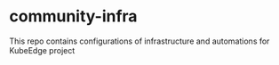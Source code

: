 # community-infra
This repo contains configurations of infrastructure and automations for KubeEdge project
